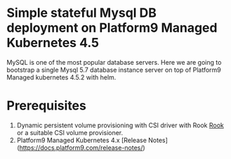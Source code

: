
# Simple stateful Mysql DB deployment on Platform9 Managed Kubernetes 4.5


MySQL is one of the most popular database servers. Here we are going to bootstrap a single Mysql 5.7 database instance server on top of Platform9 Managed kubernetes 4.5.2 with helm. 

# Prerequisites
1. Dynamic persistent volume provisioning with CSI driver with Rook [Rook](https://github.com/KoolKubernetes/csi/tree/master/rook/) or a suitable CSI volume provisioner.
2. Platform9 Managed Kubernetes 4.x [Release Notes] (https://docs.platform9.com/release-notes/)

